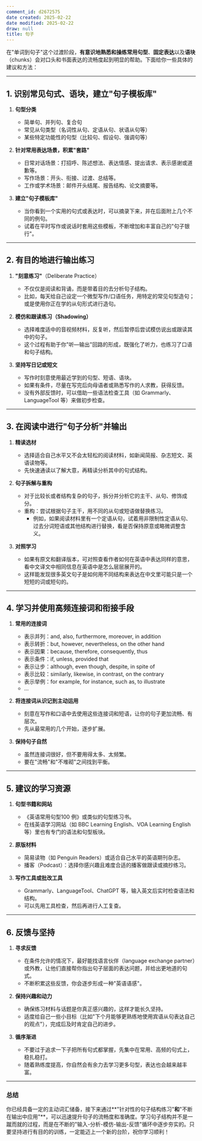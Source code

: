 ```yaml
---
comment_id: d2672575
date created: 2025-02-22
date modified: 2025-02-22
draw: null
title: 句子
---
```

在"单词到句子"这个过渡阶段，**有意识地熟悉和操练常用句型**、**固定表达**以及**语块**（chunks）会对口头和书面表达的流畅度起到明显的帮助。下面给你一些具体的建议和方法：

---

## 1. 识别常见句式、语块，建立"句子模板库"

1. **句型分类**
    
    - 简单句、并列句、复合句
    - 常见从句类型（名词性从句、定语从句、状语从句等）
    - 某些特定功能性的句型（比较句、假设句、强调句等）
2. **针对常用表达场景，积累"套路"**
    
    - 日常对话场景：打招呼、陈述想法、表达情感、提出请求、表示感谢或道歉等。
    - 写作场景：开头、衔接、过渡、总结等。
    - 工作或学术场景：邮件开头结尾、报告结构、论文摘要等。
3. **建立"句子模板库"**
    
    - 当你看到一个实用的句式或表达时，可以摘录下来，并在后面附上几个不同的例句。
    - 试着在平时写作或说话时套用这些模板，不断增加和丰富自己的"句子银行"。

---

## 2. 有目的地进行输出练习

1. **"刻意练习"**（Deliberate Practice）
    
    - 不仅仅是阅读和背诵，而是带着目的去分析句子结构。
    - 比如，每天给自己设定一个微型写作/口语任务，用特定的常见句型造句；或是使用你正在学的从句形式进行造句。
2. **模仿和跟读练习（Shadowing）**
    
    - 选择难度适中的音视频材料，反复听，然后暂停后尝试模仿说出或跟读其中的句子。
    - 这个过程有助于你"听—输出"回路的形成，既强化了听力，也练习了口语和句子结构。
3. **坚持写日记或短文**
    
    - 写作时刻意使用最近学到的句型、短语、语块。
    - 如果有条件，尽量在写完后向母语者或熟悉写作的人求教，获得反馈。
    - 没有外部反馈时，可以借助一些语法检查工具（如 Grammarly、LanguageTool 等）来做初步检查。

---

## 3. 在阅读中进行"句子分析"并输出

1. **精读选材**
    
    - 选择适合自己水平又不会太轻松的阅读材料，如新闻简报、杂志短文、英语读物等。
    - 先快速通读以了解大意，再精读分析其中的句式结构。
2. **句子拆解与重构**
    
    - 对于比较长或者结构复杂的句子，拆分并分析它的主干、从句、修饰成分。
    - 重构：尝试根据句子主干，用不同的从句或短语做替换练习。
        - 例如，如果阅读材料里有一个定语从句，试着用非限制性定语从句、过去分词短语或其他结构进行替换，看是否保持原意或略微调整含义。
3. **对照学习**
    
    - 如果有原文和翻译版本，可对照查看作者如何在英语中表达同样的意思，看中文译文中相同信息在英语中是怎么层层展开的。
    - 这样能发现很多英文句子是如何用不同结构来表达在中文里可能只是一个短短的词或短句的。

---

## 4. 学习并使用高频连接词和衔接手段

1. **常用的连接词**
    
    - 表示并列：and, also, furthermore, moreover, in addition
    - 表示转折：but, however, nevertheless, on the other hand
    - 表示因果：because, therefore, consequently, thus
    - 表示条件：if, unless, provided that
    - 表示让步：although, even though, despite, in spite of
    - 表示比较：similarly, likewise, in contrast, on the contrary
    - 表示举例：for example, for instance, such as, to illustrate
    - …
2. **将连接词从识记到主动运用**
    
    - 刻意在写作和口语中去使用这些连接词和短语，让你的句子更加流畅、有层次。
    - 先从最常用的几个开始，逐步扩展。
3. **保持句子自然**
    
    - 虽然连接词很好，但不要用得太多、太频繁。
    - 要在"流畅"和"不堆砌"之间找到平衡。

---

## 5. 建议的学习资源

1. **句型书籍和网站**
    
    - 《英语常用句型100 例》或类似的句型练习书。
    - 在线英语学习网站（如 BBC Learning English、VOA Learning English 等）里也有专门的语法和句型板块。
2. **原版材料**
    
    - 简易读物（如 Penguin Readers）或适合自己水平的英语期刊杂志。
    - 播客（Podcast）：选择你感兴趣且难度合适的播客做跟读或摘抄练习。
3. **写作工具或批改工具**
    
    - Grammarly、LanguageTool、ChatGPT 等，输入英文后实时检查语法和结构。
    - 可以先用工具检查，然后再进行人工复查。

---

## 6. 反馈与坚持

1. **寻求反馈**
    
    - 在条件允许的情况下，最好能找语言伙伴（language exchange partner）或外教，让他们直接帮你指出句子层面的表达问题，并给出更地道的句式。
    - 不断积累这些反馈，你会逐步形成一种"英语语感"。
2. **保持兴趣和动力**
    
    - 确保练习材料与话题是你真正感兴趣的，这样才能长久坚持。
    - 适度给自己一些小目标（比如"下个月能够更熟练地使用宾语从句表达自己的观点"），完成后及时肯定自己的进步。
3. **循序渐进**
    
    - 不要过于追求一下子把所有句式都掌握，先集中在常用、高频的句式上，稳扎稳打。
    - 随着熟练度提高，你自然会有余力去学习更多句型，表达也会越来越丰富。

---

### 总结

你已经具备一定的主动词汇储备，接下来通过**"针对性的句子结构练习"**和**"不断在输出中应用"**，可以迅速提升句子的流畅度和准确度。学习句子结构并不是一蹴而就的过程，而是在不断的"输入-分析-模仿-输出-反馈"循环中逐步夯实的。只要坚持进行有目的的训练，一定能迈上一个新的台阶，祝你学习顺利！
